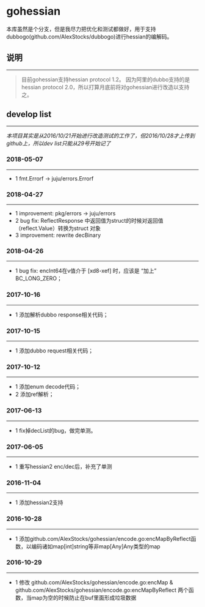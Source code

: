 # gohessian #
本库虽然是个分支，但是我尽力把优化和测试都做好，用于支持dubbogo(github.com/AlexStocks/dubbogo)进行hessian的编解码。

## 说明 ##
---
> 目前gohessian支持hessian protocol 1.2。
> 因为阿里的dubbo支持的是hessian protocol 2.0，所以打算月底前将对gohessian进行改造以支持之。

## develop list ##
---
*本项目其实是从2016/10/21开始进行改造测试的工作了，但2016/10/28才上传到github上，所以dev list只能从29号开始记了*


### 2018-05-07 ###
---
- 1 fmt.Errorf -> juju/errors.Errorf


### 2018-04-27 ###
---
- 1 improvement: pkg/errors -> juju/errors
- 2 bug fix:  ReflectResponse 中返回值为struct的时候对返回值（reflect.Value）转换为struct 对象
- 3 improvement: rewrite decBinary

### 2018-04-26 ###
---
- 1 bug fix: encInt64在v值介于 [xd8-xef]   时，应该是 “加上” BC_LONG_ZERO；


### 2017-10-16 ###
---
- 1 添加解析dubbo response相关代码；


### 2017-10-15 ###
---
- 1 添加dubbo request相关代码；

### 2017-10-12 ###
---
- 1 添加enum decode代码；
- 2 添加ref解析；

### 2017-06-13 ###
---
- 1 fix掉decList的bug，做完单测。

### 2017-06-05 ###
---
- 1 重写hessian2 enc/dec后，补充了单测

### 2016-11-04 ###
---
- 1 添加hessian2支持

### 2016-10-28 ###
---
- 1 添加github.com/AlexStocks/gohessian/encode.go:encMapByReflect函数，以编码诸如map[int]string等非map[Any]Any类型的map

### 2016-10-29 ###
---
- 1 修改 github.com/AlexStocks/gohessian/encode.go:encMap & github.com/AlexStocks/gohessian/encode.go:encMapByReflect 两个函数，当map为空的时候防止在buf里面形成垃圾数据

